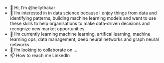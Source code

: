 - 👋 Hi, I’m @hellythakar
- 👀 I’m interested in in data science because I enjoy things from data and identifying patterns, building machine learning models and want to use these skills to help organisations to make data-driven decisions and recognize new market opportunities.
- 🌱 I’m currently learning machine learning, artifical learning, machine learning ops, data management, deep neural networks and graph neural networks
- 💞️ I’m looking to collaborate on ...
- 📫 How to reach me LinkedIn

<!---
hellythakar/hellythakar is a ✨ special ✨ repository because its `README.md` (this file) appears on your GitHub profile.
You can click the Preview link to take a look at your changes.
--->
